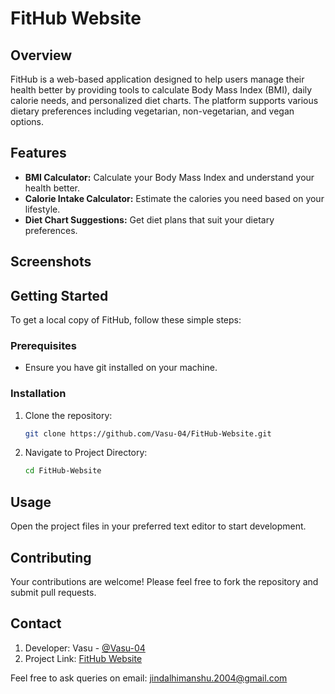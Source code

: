 # FitHub Website

## Overview
FitHub is a web-based application designed to help users manage their health better by providing tools to calculate Body Mass Index (BMI), daily calorie needs, and personalized diet charts. The platform supports various dietary preferences including vegetarian, non-vegetarian, and vegan options.

## Features
- **BMI Calculator:** Calculate your Body Mass Index and understand your health better.
- **Calorie Intake Calculator:** Estimate the calories you need based on your lifestyle.
- **Diet Chart Suggestions:** Get diet plans that suit your dietary preferences.

## Screenshots


## Getting Started
To get a local copy of FitHub, follow these simple steps:

### Prerequisites
- Ensure you have git installed on your machine.

### Installation
1. Clone the repository:
   ```bash
   git clone https://github.com/Vasu-04/FitHub-Website.git
2. Navigate to Project Directory:
   ```bash
   cd FitHub-Website

## Usage
Open the project files in your preferred text editor to start development.

## Contributing
Your contributions are welcome! Please feel free to fork the repository and submit pull requests.

## Contact
1. Developer: Vasu - [@Vasu-04](https://github.com/Vasu-04)
2. Project Link: [FitHub Website](https://vasu-04.github.io/FitHub-Website/)

Feel free to ask queries on email: jindalhimanshu.2004@gmail.com
